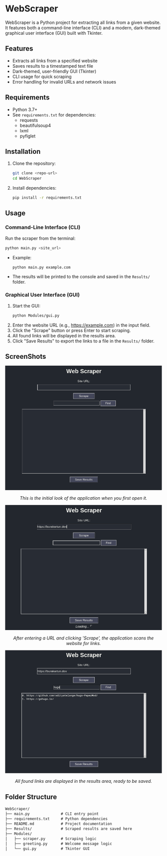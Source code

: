 # WebScraper

WebScraper is a Python project for extracting all links from a given website. It features both a command-line interface (CLI) and a modern, dark-themed graphical user interface (GUI) built with Tkinter.

## Features
- Extracts all links from a specified website
- Saves results to a timestamped text file
- Dark-themed, user-friendly GUI (Tkinter)
- CLI usage for quick scraping
- Error handling for invalid URLs and network issues

## Requirements
- Python 3.7+
- See `requirements.txt` for dependencies:
  - requests
  - beautifulsoup4
  - lxml
  - pyfiglet

## Installation
1. Clone the repository:
   ```bash
   git clone <repo-url>
   cd WebScraper
   ```
2. Install dependencies:
   ```bash
   pip install -r requirements.txt
   ```

## Usage

### Command-Line Interface (CLI)
Run the scraper from the terminal:
```bash
python main.py <site_url>
```
- Example:
  ```bash
  python main.py example.com
  ```
- The results will be printed to the console and saved in the `Results/` folder.

### Graphical User Interface (GUI)
1. Start the GUI:
   ```bash
   python Modules/gui.py
   ```
2. Enter the website URL (e.g., https://example.com) in the input field.
3. Click the "Scrape" button or press Enter to start scraping.
4. All found links will be displayed in the results area.
5. Click "Save Results" to export the links to a file in the `Results/` folder.

## ScreenShots

<img alt="First Look" src="Img/Image1.png">
<p align="center"><i>This is the initial look of the application when you first open it.</i></p>

<img alt="scan" src="Img/Image2.png">
<p align="center"><i>After entering a URL and clicking 'Scrape', the application scans the website for links.</i></p>

<img alt="Showing Results" src="Img/Image3.png">
<p align="center"><i>All found links are displayed in the results area, ready to be saved.</i></p>


## Folder Structure
```
WebScraper/
├── main.py              # CLI entry point
├── requirements.txt     # Python dependencies
├── README.md            # Project documentation
├── Results/             # Scraped results are saved here
├── Modules/
│   ├── scraper.py       # Scraping logic
│   ├── greeting.py      # Welcome message logic
│   └── gui.py           # Tkinter GUI
```
